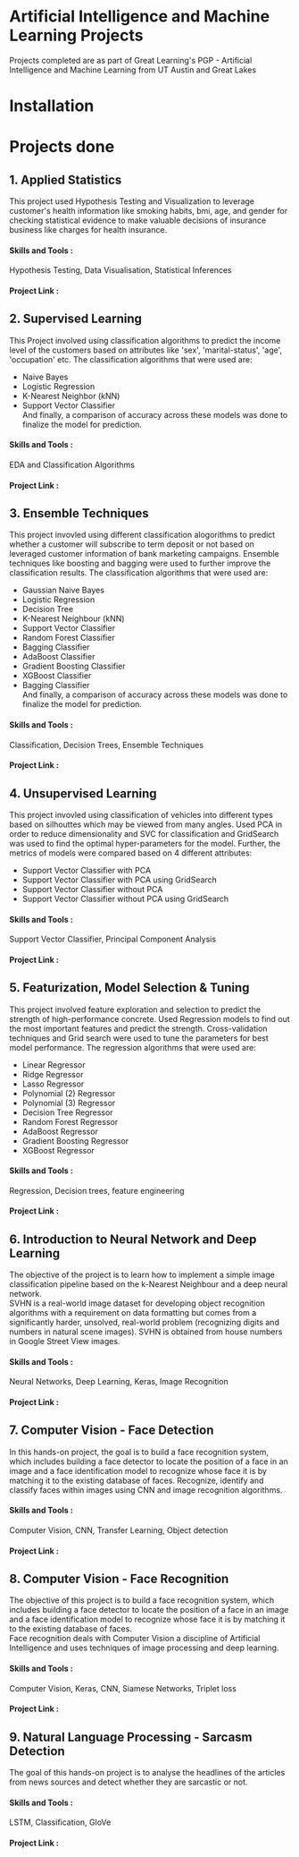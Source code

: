 # Artificial Intelligence and Machine Learning Projects
 Projects completed are as part of Great Learning's PGP - Artificial Intelligence and Machine Learning from UT Austin and Great Lakes

 # Installation


 # Projects done

## 1. Applied Statistics

This project used Hypothesis Testing and Visualization to leverage customer's health information like smoking habits, bmi, age, and gender for checking statistical evidence to make valuable decisions of insurance business like charges for health insurance.

#### Skills and Tools : 
Hypothesis Testing, Data Visualisation, Statistical Inferences

#### Project Link : 

## 2. Supervised Learning

This Project involved using classification algorithms to predict the income level of the customers based on attributes like 'sex', 'marital-status', 'age', 'occupation' etc. The classification algorithms that were used are: 
  * Naive Bayes
  * Logistic Regression
  * K-Nearest Neighbor (kNN)
  * Support Vector Classifier     
 And finally, a comparison of accuracy across these models was done to finalize the model for prediction.

#### Skills and Tools :
EDA and Classification Algorithms

#### Project Link : 

## 3. Ensemble Techniques

This project invovled using different classification alogorithms to predict whether a customer will subscribe to term deposit or not based on leveraged customer information of bank marketing campaigns. Ensemble techniques like boosting and bagging were used to further improve the classification results. The classification algorithms that were used are:  
  * Gaussian Naive Bayes
  * Logistic Regression
  * Decision Tree
  * K-Nearest Neighbour (kNN)
  * Support Vector Classifier
  * Random Forest Classifier
  * Bagging Classifier
  * AdaBoost Classifier
  * Gradient Boosting Classifier
  * XGBoost Classifier
  * Bagging Classifier    
 And finally, a comparison of accuracy across these models was done to finalize the model for prediction.

#### Skills and Tools :  
Classification, Decision Trees, Ensemble Techniques

#### Project Link : 

## 4. Unsupervised Learning

This project invovled using classification of vehicles into different types based on silhouttes which may be viewed from many angles. Used PCA in order to reduce dimensionality and SVC for classification and GridSearch was used to find the optimal hyper-parameters for the model. Further, the metrics of models were compared based on 4 different attributes:
  * Support Vector Classifier with PCA
  * Support Vector Classifier with PCA using GridSearch
  * Support Vector Classifier without PCA	
  * Support Vector Classifier without PCA using GridSearch	

#### Skills and Tools :  
Support Vector Classifier, Principal Component Analysis

#### Project Link : 

## 5. Featurization, Model Selection & Tuning

This project involved feature exploration and selection to predict the strength of high-performance concrete. Used Regression models to find out the most important features and predict the strength. Cross-validation techniques and Grid search were used to tune the parameters for best model performance. The regression algorithms that were used are:
  * Linear Regressor	
  * Ridge Regressor	
  * Lasso Regressor	
  * Polynomial (2) Regressor	
  * Polynomial (3) Regressor	
  * Decision Tree Regressor
  * Random Forest Regressor	
  * AdaBoost Regressor	
  * Gradient Boosting Regressor	
  * XGBoost Regressor

#### Skills and Tools :
Regression, Decision trees, feature engineering

#### Project Link : 

## 6. Introduction to Neural Network and Deep Learning

The objective of the project is to learn how to implement a simple image classification pipeline based on the k-Nearest Neighbour and a deep neural network.    
SVHN is a real-world image dataset for developing object recognition algorithms with a requirement on data formatting but comes from a significantly harder, unsolved, real-world problem (recognizing digits and numbers in natural scene images). SVHN is obtained from house numbers in Google Street View images. 

#### Skills and Tools :
Neural Networks, Deep Learning, Keras, Image Recognition

#### Project Link : 

## 7. Computer Vision - Face Detection

In this hands-on project, the goal is to build a face recognition system, which includes building a face detector to locate the position of a face in an image and a face identification model to recognize whose face it is by matching it to the existing database of faces.   Recognize, identify and classify faces within images using CNN and image recognition algorithms. 

#### Skills and Tools :
Computer Vision, CNN, Transfer Learning, Object detection

#### Project Link : 

## 8. Computer Vision - Face Recognition

The objective of this project is to build a face recognition system, which includes building a face detector to locate the position of a face in an image and a face identification model to recognize whose face it is by matching it to the existing database of faces.  
Face recognition deals with Computer Vision a discipline of Artificial Intelligence and uses techniques of image processing and deep learning. 

#### Skills and Tools :
Computer Vision, Keras, CNN, Siamese Networks, Triplet loss

#### Project Link : 

## 9. Natural Language Processing - Sarcasm Detection

The goal of this hands-on project is to analyse the headlines of the articles from news sources and detect whether they are sarcastic or not.

#### Skills and Tools :
LSTM, Classification, GloVe

#### Project Link : 
